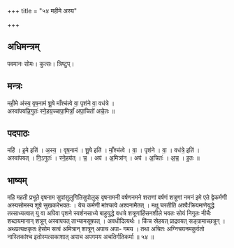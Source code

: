 +++
title = "५४ महीमे अस्य"

+++
## अधिमन्त्रम्
पवमानः सोमः। कुत्सः। त्रिष्टुप्।

## मन्त्रः
मही॒मे अ॑स्य॒ वृष॒नाम॑ शू॒षे माँश्च॑त्वे वा॒ पृश॑ने वा॒ वध॑त्रे ।  
अस्वा॑पयन्नि॒गुतः॑ स्ने॒हय॒च्चापा॒मित्राँ॒ अपा॒चितो॑ अचे॒तः ॥

## पदपाठः
महि॑ । इ॒मे इति॑ । अ॒स्य॒ । वृष॒नाम॑ । शू॒षे इति॑ । माँ॒श्च॑त्वे । वा॒ । पृश॑ने । वा॒ । वध॑त्रे॒ इति॑ ।  
अस्वा॑पयत् । नि॒ऽगुतः॑ । स्ने॒हय॑त् । च॒ । अप॑ । अ॒मित्रा॑न् । अप॑ । अ॒चितः॑ । अ॒च॒ । इ॒तः ॥

## भाष्यम्
महि महती प्रभूते वृषनाम सुपांसुलुगितिसुपोलुक् वृषनामनी वर्षणनमने शराणां वर्षणं शत्रूणां नमनं इमे एते द्वेकर्मणी अस्यसोमस्य शूषे सुखकरेभवतः । येच कर्मणी मांश्चत्वे अश्वनामैतत् । मक्षू चरतीति अश्वैःक्रियमाणेयुद्धे तत्साध्यत्वात् यु वा अपिवा पृशने स्पर्शनसाध्ये बाहुयुद्धे वधत्रे शत्रूणांहिंसनशीले भवतः सोयं निगुतः नीचैः शब्दायमानान् शत्रून् अस्वापयत् ताभ्यामसूषपत् । अवधीदित्यर्थः । किंच स्रेहयत् प्राद्रवयत् सङ्ग्रामाच्छत्रून् । अथप्रत्यक्षकृतः हेसोम सत्वं अमित्रान् शात्रून् अपाच अपा- गमय । तथा अचितः अग्निचयनमकुर्वतो नास्तिकांश्च इतोस्मत्सकाशात् अपाच अपगमय अचतिर्गतिकर्मा ॥ ५४ ॥